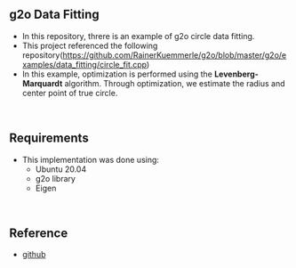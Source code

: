 ## g2o Data Fitting
* In this repository, threre is an example of g2o circle data fitting.
* This project referenced the following repository(https://github.com/RainerKuemmerle/g2o/blob/master/g2o/examples/data_fitting/circle_fit.cpp)
* In this example, optimization is performed using the __Levenberg-Marquardt__ algorithm. Through optimization, we estimate the radius and center point of true circle.

</br>

## Requirements
* This implementation was done using:
    * Ubuntu 20.04
    * g2o library
    * Eigen

</br>

## Reference
* [github](https://github.com/RainerKuemmerle/g2o/blob/master/g2o/examples/data_fitting/circle_fit.cpp)

